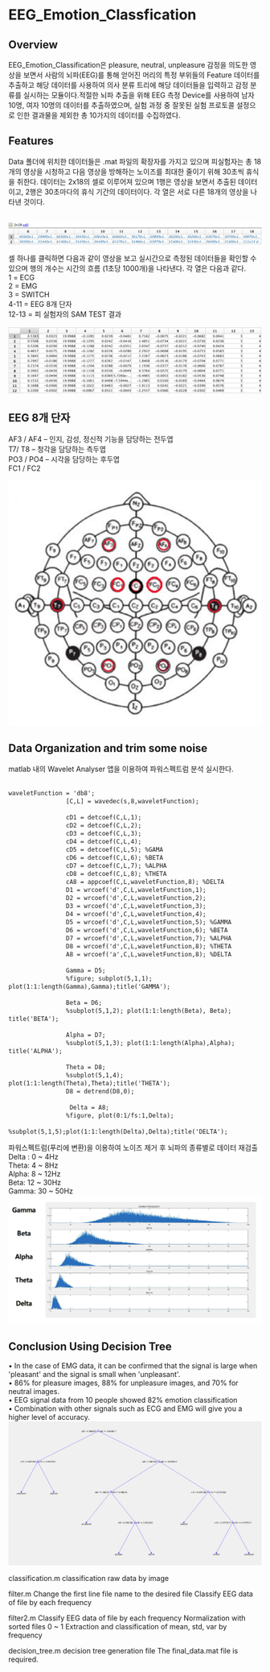 # EEG_Emotion_Classfication

## Overview
EEG_Emotion_Classification은 pleasure, neutral, unpleasure 감정을 의도한 영상을 보면서 사람의 뇌파(EEG)를 통해 얻어진 머리의 특정 부위들의 Feature 데이터를 추출하고 해당 데이터를 사용하여 의사 분류 트리에 해당 데이터들을 입력하고 감정 분류를 실시하는 모듈이다.적절한 뇌파 추출을 위해 EEG 측정 Device를 사용하여 남자 10명, 여자 10명의 데이터를 추출하였으며, 실험 과정 중 잘못된 실험 프로토콜 설정으로 인한 결과물을 제외한 총 10가지의 데이터를 수집하였다.

## Features
Data 폴더에 위치한 데이터들은 .mat 파일의 확장자를 가지고 있으며 피실험자는 총 18개의 영상을 시청하고 다음 영상을 방해하는 노이즈를 최대한 줄이기 위해 30초씩 휴식을 취한다. 데이터는 2x18의 셀로 이루어져 있으며 1행은 영상을 보면서 추출된 데이터이고, 2행은 30초마다의 휴식 기간의 데이터이다. 각 열은 서로 다른 18개의 영상을 나타낸 것이다.

<br/><img src="IMAGE/CELL.png"/>

셀 하나를 클릭하면 다음과 같이 영상을 보고 실시간으로 측정된 데이터들을 확인할 수 있으며 행의 개수는 시간의 흐름 (1초당 1000개)을 나타낸다.
각 열은 다음과 같다.
<br/> 1 = ECG <br/>
2 = EMG <br/>
3 = SWITCH <br/>
4-11 = EEG 8개 단자 <br/>
12-13 = 피 실험자의 SAM TEST 결과 <br/>
<br/><img src="IMAGE/DATA.png"/>

## EEG 8개 단자
AF3 / AF4 – 인지, 감성, 정신적 기능을 담당하는 전두엽<br/>
T7/ T8 – 청각을 담당하는 측두엽<br/>
PO3 / PO4 – 시각을 담당하는 후두엽<br/>
FC1 / FC2 <br/>
<br/><img src="IMAGE/EEG_8.png"/>

## Data Organization and trim some noise
matlab 내의 Wavelet Analyser 앱을 이용하여 파워스펙트럼 분석 실시한다.
<pre><code>
waveletFunction = 'db8';
                [C,L] = wavedec(s,8,waveletFunction);
       
                cD1 = detcoef(C,L,1);
                cD2 = detcoef(C,L,2);
                cD3 = detcoef(C,L,3);
                cD4 = detcoef(C,L,4);
                cD5 = detcoef(C,L,5); %GAMA
                cD6 = detcoef(C,L,6); %BETA
                cD7 = detcoef(C,L,7); %ALPHA
                cD8 = detcoef(C,L,8); %THETA
                cA8 = appcoef(C,L,waveletFunction,8); %DELTA
                D1 = wrcoef('d',C,L,waveletFunction,1);
                D2 = wrcoef('d',C,L,waveletFunction,2);
                D3 = wrcoef('d',C,L,waveletFunction,3);
                D4 = wrcoef('d',C,L,waveletFunction,4);
                D5 = wrcoef('d',C,L,waveletFunction,5); %GAMMA
                D6 = wrcoef('d',C,L,waveletFunction,6); %BETA
                D7 = wrcoef('d',C,L,waveletFunction,7); %ALPHA
                D8 = wrcoef('d',C,L,waveletFunction,8); %THETA
                A8 = wrcoef('a',C,L,waveletFunction,8); %DELTA
                
                Gamma = D5;
                %figure; subplot(5,1,1); plot(1:1:length(Gamma),Gamma);title('GAMMA');
               
                Beta = D6;
                %subplot(5,1,2); plot(1:1:length(Beta), Beta); title('BETA');
                
                Alpha = D7;
                %subplot(5,1,3); plot(1:1:length(Alpha),Alpha); title('ALPHA'); 
                
                Theta = D8;
                %subplot(5,1,4); plot(1:1:length(Theta),Theta);title('THETA');
                D8 = detrend(D8,0);
                
                 Delta = A8;
                %figure, plot(0:1/fs:1,Delta);
                %subplot(5,1,5);plot(1:1:length(Delta),Delta);title('DELTA');
</code></pre>

파워스펙트럼(푸리에 변환)을 이용하여 노이즈 제거 후 뇌파의 종류별로 데이터 재검출</br>
Delta : 0 ~ 4Hz</br>
Theta: 4 ~ 8Hz</br>
Alpha: 8 ~ 12Hz</br>
Beta: 12 ~ 30Hz</br>
Gamma: 30 ~ 50Hz</br>
<img src="IMAGE/POWER_SPECTRUM.png"/>

## Conclusion Using Decision Tree
•  In the case of EMG data, it can be confirmed that the signal is large when 'pleasant' and the signal is small when 'unpleasant'.</br>
• 86% for pleasure images, 88% for unpleasure images, and 70% for neutral images.</br>
• EEG signal data from 10 people showed 82% emotion classification</br>
• Combination with other signals such as ECG and EMG will give you a higher level of accuracy.</br>
<img src="IMAGE/Decision_Tree.png"/>


classification.m
classification raw data by image

filter.m
Change the first line file name to the desired file
Classify EEG data of file by each frequency

filter2.m
Classify EEG data of file by each frequency
Normalization with sorted files 0 ~ 1
Extraction and classification of mean, std, var by frequency

decision_tree.m
decision tree generation file
The final_data.mat file is required.



